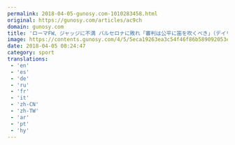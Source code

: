 ```yaml
---
permalink: 2018-04-05-gunosy.com-1010283458.html
original: https://gunosy.com/articles/ac9ch
domain: gunosy.com
title: 'ローマFW、ジャッジに不満 バルセロナに敗れ「審判は公平に笛を吹くべき」（デイリースポーツ） - グノシー'
image: https://contents.gunosy.com/4/5/5eca19263ea3c54f46f86b589092053e_content.jpg
date: 2018-04-05 08:24:47
category: sport
translations: 
 - 'en'
 - 'es'
 - 'de'
 - 'ru'
 - 'fr'
 - 'it'
 - 'zh-CN'
 - 'zh-TW'
 - 'ar'
 - 'pt'
 - 'hy'
---
```


